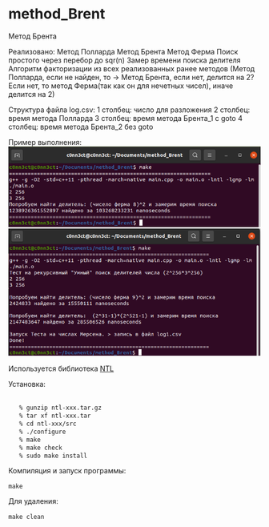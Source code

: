 # method_Brent
Метод Брента 

Реализовано: 
	Метод Полларда
	Метод Брента 
	Метод Ферма
	Поиск простого через перебор до sqr(n)
	Замер времени поиска делителя
	Алгоритм факторизации из всех реализованных ранее методов (Метод Полларда, если не найден, то -> Метод Брента,  если нет, делится на 2? Если нет, то метод Ферма(так как он для нечетных чисел), иначе делится на 2) 

Структура файла log.csv:
	1 столбец: число для разложения
	2 столбец: время метода Полларда 
	3 столбец: время метода Брента_1 с goto 
	4 столбец: время метода Брента_2 без goto 

Пример выполнения:
![test_1](img/f_1.png)
![test_2](img/f_2.png)


Используется библиотека [NTL](https://github.com/libntl/ntl)

Установка: 
```shell

   % gunzip ntl-xxx.tar.gz
   % tar xf ntl-xxx.tar
   % cd ntl-xxx/src
   % ./configure 
   % make
   % make check
   % sudo make install

```

Компиляция и запуск программы:
```shell
make
```

Для удаления: 
```shell
make clean
```



